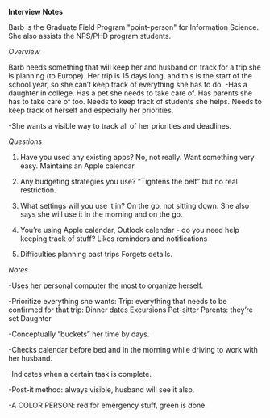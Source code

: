 **Interview Notes**

Barb is the Graduate Field Program "point-person" for Information Science. She also assists the NPS/PHD program students.

_Overview_

Barb needs something that will keep her and husband on track for a trip she is planning (to Europe). Her trip is 15 days long, and this is the start of the school year, so she can’t keep track of everything she has to do.
-Has a daughter in college. Has a pet she needs to take care of. Has parents she has to take care of too. Needs to keep track of students she helps. Needs to keep track of herself and especially her priorities.

-She wants a visible way to track all of her priorities and deadlines.

_Questions_

1. Have you used any existing apps?
   No, not really. Want something very easy.
   Maintains an Apple calendar.

2. Any budgeting strategies you use? “Tightens the belt” but no real restriction.

3. What settings will you use it in?
   On the go, not sitting down. She also says she will use it in the morning and on the go.

4. You’re using Apple calendar, Outlook calendar - do you need help keeping track of stuff?
   Likes reminders and notifications

5. Difficulties planning past trips
   Forgets details.

_Notes_

-Uses her personal computer the most to organize herself.

-Prioritize everything she wants:
Trip: everything that needs to be confirmed for that trip:
Dinner dates
Excursions
Pet-sitter
Parents: they’re set
Daughter

-Conceptually “buckets” her time by days.

-Checks calendar before bed and in the morning while driving to work with her husband.

-Indicates when a certain task is complete.

-Post-it method: always visible, husband will see it also.

-A COLOR PERSON: red for emergency stuff, green is done.
